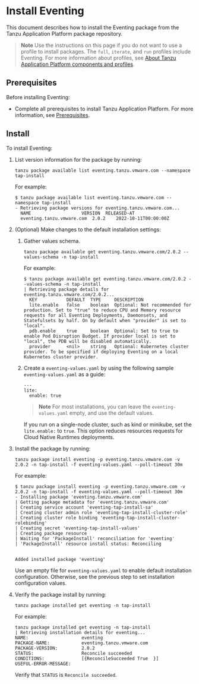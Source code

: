 # Install Eventing

This document describes how to install the Eventing package from the Tanzu Application Platform package repository.

>**Note** Use the instructions on this page if you do not want to use a profile to install packages.
The `full`, `iterate`, and `run` profiles include Eventing.
For more information about profiles, see [About Tanzu Application Platform components and profiles](../about-package-profiles.hbs.md).

## <a id='eventing-prereqs'></a>Prerequisites

Before installing Eventing:

- Complete all prerequisites to install Tanzu Application Platform. For more information, see [Prerequisites](../prerequisites.hbs.md).

## <a id='eventing-install'></a> Install

To install Eventing:

1. List version information for the package by running:

    ```console
    tanzu package available list eventing.tanzu.vmware.com --namespace tap-install
    ```

    For example:

    ```console
    $ tanzu package available list eventing.tanzu.vmware.com --namespace tap-install
    - Retrieving package versions for eventing.tanzu.vmware.com...
      NAME                   VERSION  RELEASED-AT
      eventing.tanzu.vmware.com  2.0.2    2022-10-11T00:00:00Z
    ```

1. (Optional) Make changes to the default installation settings:

    1. Gather values schema.

        ```console
        tanzu package available get eventing.tanzu.vmware.com/2.0.2 --values-schema -n tap-install
        ```

        For example:

        ```console
        $ tanzu package available get eventing.tanzu.vmware.com/2.0.2 --values-schema -n tap-install
        | Retrieving package details for eventing.tanzu.vmware.com/2.0.2...
          KEY           DEFAULT  TYPE     DESCRIPTION
          lite.enable   false    boolean  Optional: Not recommended for production. Set to "true" to reduce CPU and Memory resource requests for all Eventing Deployments, Daemonsets, and Statefulsets by half. On by default when "provider" is set to "local".
          pdb.enable    true     boolean  Optional: Set to true to enable Pod Disruption Budget. If provider local is set to "local", the PDB will be disabled automatically.
          provider      <nil>    string   Optional: Kubernetes cluster provider. To be specified if deploying Eventing on a local Kubernetes cluster provider.
        ```

    1. Create a `eventing-values.yaml` by using the following sample `eventing-values.yaml` as a guide:

        ```console
        ---
        lite:
          enable: true
        ```

        >**Note** For most installations, you can leave the `eventing-values.yaml` empty, and use the default values.

        If you run on a single-node cluster, such as kind or minikube, set the `lite.enable:` to `true`. 
        This option reduces resources requests for Cloud Native Runtimes deployments.

1. Install the package by running:

    ```console
    tanzu package install eventing -p eventing.tanzu.vmware.com -v 2.0.2 -n tap-install -f eventing-values.yaml --poll-timeout 30m
    ```

    For example:

    ```console
    $ tanzu package install eventing -p eventing.tanzu.vmware.com -v 2.0.2 -n tap-install -f eventing-values.yaml --poll-timeout 30m
    - Installing package 'eventing.tanzu.vmware.com'
    | Getting package metadata for 'eventing.tanzu.vmware.com'
    | Creating service account 'eventing-tap-install-sa'
    | Creating cluster admin role 'eventing-tap-install-cluster-role'
    | Creating cluster role binding 'eventing-tap-install-cluster-rolebinding'
    | Creating secret 'eventing-tap-install-values'
    | Creating package resource
    | Waiting for 'PackageInstall' reconciliation for 'eventing'
    | 'PackageInstall' resource install status: Reconciling


    Added installed package 'eventing'
    ```

    Use an empty file for `eventing-values.yaml` to enable default installation configuration. Otherwise, see the previous step to set installation configuration values.

1. Verify the package install by running:

    ```console
    tanzu package installed get eventing -n tap-install
    ```

    For example:

    ```console
    tanzu package installed get eventing -n tap-install
    | Retrieving installation details for eventing...
    NAME:                    eventing
    PACKAGE-NAME:            eventing.tanzu.vmware.com
    PACKAGE-VERSION:         2.0.2
    STATUS:                  Reconcile succeeded
    CONDITIONS:              [{ReconcileSucceeded True  }]
    USEFUL-ERROR-MESSAGE:
    ```

    Verify that `STATUS` is `Reconcile succeeded`.
